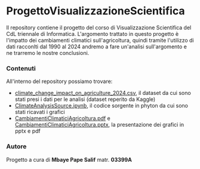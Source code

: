 # ProgettoVisualizzazioneScientifica
Il repository contiene il progetto del corso di Visualizzazione Scientifica del CdL triennale di Informatica.
L'argomento trattato in questo progetto è l'impatto dei cambiamenti climatici sull'agricoltura, quindi tramite l'utilizzo di dati racconlti dal 1990 al 2024 andremo a fare un'analisi sull'argomento e ne trarremo le nostre conclusioni.

### Contenuti
All'interno del repository possiamo trovare:
- [climate_change_impact_on_agriculture_2024.csv](climate_change_impact_on_agriculture_2024.csv), il dataset da cui sono stati presi i dati per le analisi (dataset reperito da Kaggle)
- [ClimateAnalysisSource.ipynb](ClimateAnalysisSource.ipynb), il codice sorgente in phyton da cui sono stati ricavati i grafici
- [CambiamentiClimaticiAgricoltura.pdf](CambiamentiClimaticiAgricoltura.pdf) e [CambiamentiClimaticiAgricoltura.pptx](CambiamentiClimaticiAgricoltura.pptx), la presentazione dei grafici in pptx e pdf

### Autore
Progetto a cura di **Mbaye Pape Salif** matr. **03399A**
